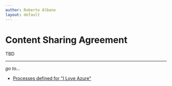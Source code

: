 ```yaml
---
author: Roberto Albano
layout: default
---
```

# Content Sharing Agreement

TBD

---
*go to...*

- [Processes defined for "I Love Azure"](..\processes\processes.html)
